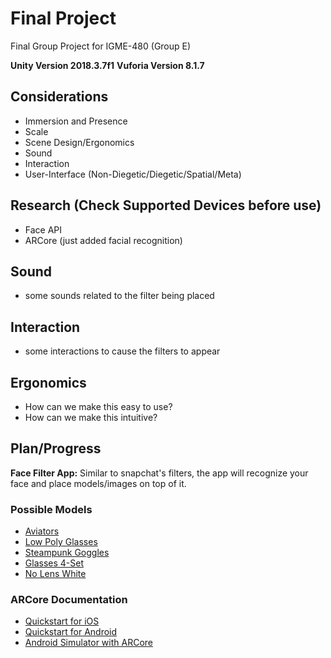 # <b>Final Project</b>
Final Group Project for IGME-480 (Group E)

<b>Unity Version 2018.3.7f1</b>
<b>Vuforia Version 8.1.7</b>

## <b>Considerations</b> 
- Immersion and Presence
- Scale
- Scene Design/Ergonomics
- Sound
- Interaction
- User-Interface (Non-Diegetic/Diegetic/Spatial/Meta)

## <b>Research</b> (Check Supported Devices before use)
- Face API
- ARCore (just added facial recognition)

## <b>Sound</b>
- some sounds related to the filter being placed

## <b>Interaction</b>
- some interactions to cause the filters to appear

## <b>Ergonomics</b> 
- How can we make this easy to use?
- How can we make this intuitive?

## <b>Plan/Progress</b>
<b>Face Filter App:</b> Similar to snapchat's filters, the app will recognize your face and place models/images on top of it.

### <b>Possible Models</b>
- <a href="https://poly.google.com/view/0Wsi-ygmiIX">Aviators</a>
- <a href="https://poly.google.com/view/9i5mmOwt7cu">Low Poly Glasses</a>
- <a href="https://poly.google.com/view/djeUHaLQK3t">Steampunk Goggles</a>
- <a href="https://poly.google.com/view/14ZGcuiRJ9d">Glasses 4-Set</a>
- <a href="https://poly.google.com/view/eJBwc389UFN">No Lens White</a>

### <b>ARCore Documentation</b>
- <a href="https://developers.google.com/ar/develop/unity/quickstart-ios">Quickstart for iOS</a>
- <a href="https://developers.google.com/ar/develop/unity/quickstart-android">Quickstart for Android</a>
- <a href="https://developers.google.com/ar/develop/java/emulator">Android Simulator with ARCore</a>

